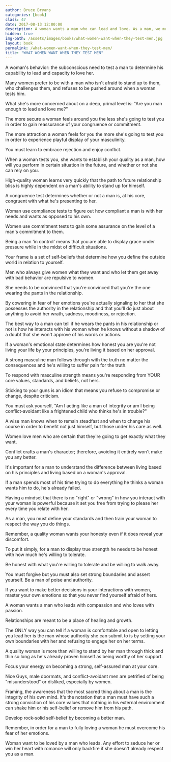 ```yaml
---
author: Bruce Bryans
categories: [book]
class: 47
date: 2017-08-13 12:00:00
description: A woman wants a man who can lead and love. As a man, we must wear the pants in the relationship by displaying our masculine strength and by setting strong boundaries. Be honest with what you're willing to tolerate and be willing to walk away. To attract a high-quality woman, we must pass all her test by being a man with poise and authority.
hidden: true
img-path: /assets/images/books/what-women-want-when-they-test-men.jpg
layout: book
permalink: /what-women-want-when-they-test-men/
title: "WHAT WOMEN WANT WHEN THEY TEST MEN"
---
```


A woman's behavior: the subconscious need to test a man to determine his capability to lead and capacity to love her.

Many women prefer to be with a man who isn't afraid to stand up to them, who challenges them, and refuses to be pushed around when a woman tests him.

What she's more concerned about on a deep, primal level is: "Are you man enough to lead and love me?"

The more secure a woman feels around you the less she's going to test you in order to gain reassurance of your congruence or commitment.

The more attraction a woman feels for you the more she's going to test you in order to experience playful display of your masculinity.

You must learn to embrace rejection and enjoy conflict.

When a woman tests you, she wants to establish your quality as a man, how will you perform in certain situation in the future, and whether or not she can rely on you.

High-quality woman learns very quickly that the path to future relationship bliss is highly dependent on a man's ability to stand up for himself.

A congruence test determines whether or not a man is, at his core, congruent with what he's presenting to her.

Woman use compliance tests to figure out how compliant a man is with her needs and wants as opposed to his own.

Women use commitment tests to gain some assurance on the level of a man's commitment to them.

Being a man 'in control' means that you are able to display grace under pressure while in the midst of difficult situations.

Your frame is a set of self-beliefs that determine how you define the outside world in relation to yourself.

Men who always give women what they want and who let them get away with bad behavior are repulsive to women.

She needs to be convinced that you're convinced that you're the one wearing the pants in the relationship.

By cowering in fear of her emotions you're actually signaling to her that she possesses the authority in the relationship and that you'll do just about anything to avoid her wrath, sadness, moodiness, or rejection.

The best way to a man can tell if he wears the pants in his relationship or not is how he interacts with his woman when he knows without a shadow of a doubt that she won't approve of his words or actions.

If a woman's emotional state determines how honest you are you're not living your life by your principles, you're living it based on her approval.

A strong masculine man follows through with the truth no matter the consequences and he's willing to suffer pain for the truth.

To respond with masculine strength means you're responding from YOUR core values, standards, and beliefs, not hers.

Sticking to your guns is an idiom that means you refuse to compromise or change, despite criticism.

You must ask yourself, "Am I acting like a man of integrity or am I being conflict-avoidant like a frightened child who thinks he's in trouble?"

A wise man knows when to remain steadfast and when to change his course in order to benefit not just himself, but those under his care as well.

Women love men who are certain that they're going to get exactly what they want.

Conflict crafts a man's character; therefore, avoiding it entirely won't make you any better.

It's important for a man to understand the difference between living based on his principles and living based on a woman's approval.

If a man spends most of his time trying to do everything he thinks a woman wants him to do, he's already failed.

Having a mindset that there is no "right" or "wrong" in how you interact with your woman is powerful because it set you free from trying to please her every time you relate with her.

As a man, you must define your standards and then train your woman to respect the way you do things.

Remember, a quality woman wants your honesty even if it does reveal your discomfort.

To put it simply, for a man to display true strength he needs to be honest with how much he's willing to tolerate.

Be honest with what you're willing to tolerate and be willing to walk away.

You must forgive but you must also set strong boundaries and assert yourself. Be a man of poise and authority.

If you want to make better decisions in your interactions with women, master your own emotions so that you never find yourself afraid of hers.

A woman wants a man who leads with compassion and who loves with passion.

Relationships are meant to be a place of healing and growth.

The ONLY way you can tell if a woman is comfortable and open to letting you lead her is the man whose authority she can submit to is by setting your own boundaries with her and refusing to engage her on her terms.

A quality woman is more than willing to stand by her man through thick and thin so long as he's already proven himself as being worthy of her support.

Focus your energy on becoming a strong, self-assured man at your core.

Nice Guys, male doormats, and conflict-avoidant men are petrified of being "misunderstood" or disliked, especially by women.

Framing, the awareness that the most sacred thing about a man is the integrity of his own mind. It's the notation that a man must have such a strong conviction of his core values that nothing in his external environment can shake him or his self-belief or remove him from his path.

Develop rock-solid self-belief by becoming a better man.

Remember, in order for a man to fully loving a woman he must overcome his fear of her emotions.

Woman want to be loved by a man who leads. Any effort to seduce her or win her heart with romance will only backfire if she doesn't already respect you as a man.
